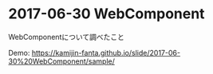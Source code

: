 # 2017-06-30 WebComponent

WebComponentについて調べたこと

Demo: https://kamijin-fanta.github.io/slide/2017-06-30%20WebComponent/sample/
